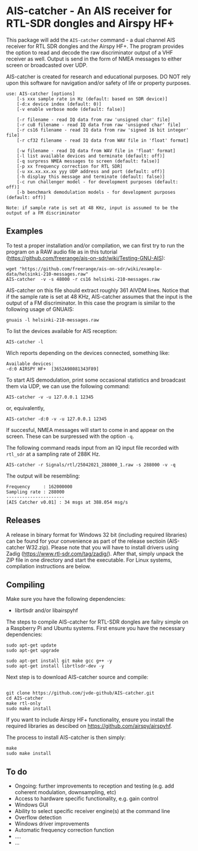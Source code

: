 # AIS-catcher - An AIS receiver for RTL-SDR dongles and Airspy HF+
This package will add the ```AIS-catcher``` command - a dual channel AIS receiver for RTL SDR dongles and the Airspy HF+. The program provides the option to read and decode the raw discriminator output of a VHF receiver as well. Output is send in the form of NMEA messages to either screen or broadcasted over UDP.

AIS-catcher is created for research and educational purposes. DO NOT rely upon this software for navigation and/or safety of life or property purposes.


```
use: AIS-catcher [options]
	[-s xxx sample rate in Hz (default: based on SDR device)]
	[-d:x device index (default: 0)]
	[-v enable verbose mode (default: false)]

	[-r filename - read IQ data from raw 'unsigned char' file]
	[-r cu8 filename - read IQ data from raw 'unsigned char' file]
	[-r cs16 filename - read IQ data from raw 'signed 16 bit integer' file]
	[-r cf32 filename - read IQ data from WAV file in 'float' format]

	[-w filename - read IQ data from WAV file in 'float' format]
	[-l list available devices and terminate (default: off)]
	[-q surpress NMEA messages to screen (default: false)]
	[-p xx frequency correction for RTL SDR]
	[-u xx.xx.xx.xx yyy UDP address and port (default: off)]
	[-h display this message and terminate (default: false)]
	[-c run challenger model - for development purposes (default: off)]
	[-b benchmark demodulation models - for development purposes (default: off)]

Note: if sample rate is set at 48 KHz, input is assumed to be the output of a FM discriminator

```

Examples
--------

To test a proper installation and/or compilation, we can first try to run the program on a RAW audio file as in this tutorial (https://github.com/freerange/ais-on-sdr/wiki/Testing-GNU-AIS):
```console
wget "https://github.com/freerange/ais-on-sdr/wiki/example-data/helsinki-210-messages.raw"
AIS-catcher  -v -s 48000 -r cs16 helsinki-210-messages.raw
```
AIS-catcher on this file should extract roughly 361 AIVDM lines. Notice that if the sample rate is set at 48 KHz, AIS-catcher assumes that the input is the output of a FM discriminator. In this case the program is similar to the following usage of GNUAIS:
```console
gnuais -l helsinki-210-messages.raw
```

To list the devices available for AIS reception:
```console
AIS-catcher -l
```
Wich reports depending on the devices connected, something like:
```console
Available devices:
-d:0 AIRSPY HF+  [3652A98081343F89]
```

To start AIS demodulation, print some occasional statistics and broadcast them via UDP, we can use the following command:
```console
AIS-catcher -v -u 127.0.0.1 12345
```
or, equivalently,
```console
AIS-catcher -d:0 -v -u 127.0.0.1 12345
```
If succesful, NMEA messages will start to come in and appear on the screen. These can be surpressed with the option ```-q```. 

The following command reads input from an IQ input file recorded with ```rtl_sdr``` at a sampling rate of 288K Hz.
```console
AIS-catcher -r Signals/rtl/25042021_288000_1.raw -s 288000 -v -q 
```
The output will be resembling:
```
Frequency     : 162000000
Sampling rate : 288000
----------------------
[AIS Catcher v0.01]	: 34 msgs at 388.054 msg/s
```

Releases
--------
A release in binary format for Windows 32 bit (including required libraries) can be found for your convenience as part of the release sectioin (AIS-catcher W32.zip). Please note that you will have to install drivers using Zadig (https://www.rtl-sdr.com/tag/zadig/). After that, simply unpack the ZIP file in one directory and start the executable. For Linux systems, compilation instructions are below. 

Compiling
---------
Make sure you have the following dependencies:
  - librtlsdr and/or libairspyhf
 
The steps to compile AIS-catcher for RTL-SDR dongles are failry simple on a Raspberry Pi and Ubuntu systems. First ensure you have the necessary dependencies:

```console
sudo apt-get update
sudo apt-get upgrade

sudo apt-get install git make gcc g++ -y
sudo apt-get install librtlsdr-dev -y

```

Next step is to download AIS-catcher source and compile:

```console

git clone https://github.com/jvde-github/AIS-catcher.git
cd AIS-catcher
make rtl-only
sudo make install
```

If you want to include Airspy HF+ functionality, ensure you install the required libraries as descibed on https://github.com/airspy/airspyhf.

The process to install AIS-catcher is then simply:
```console
make
sudo make install
```

To do
-----
- Ongoing: further improvements to reception and testing (e.g. add coherent modulation, downsampling, etc)
- Access to hardware specific functionality, e.g. gain control
- Windows GUI
- Ability to select specific receiver engine(s) at the command line
- Overflow detection
- Windows driver improvements
- Automatic frequency correction function
- ....
- ...

